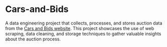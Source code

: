 # Cars-and-Bids
A data engineering project that collects, processes, and stores auction data from the [Cars and Bids website](https://carsandbids.com/). This project showcases the use of web scraping, data cleaning, and storage techniques to gather valuable insights about the auction process.
